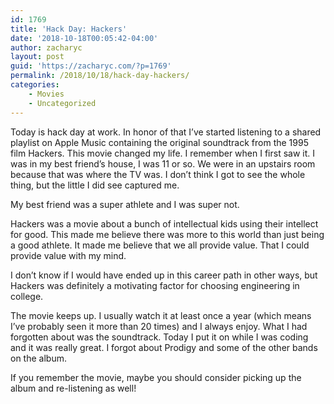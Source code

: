 ```yaml
---
id: 1769
title: 'Hack Day: Hackers'
date: '2018-10-18T00:05:42-04:00'
author: zacharyc
layout: post
guid: 'https://zacharyc.com/?p=1769'
permalink: /2018/10/18/hack-day-hackers/
categories:
    - Movies
    - Uncategorized
---
```


Today is hack day at work. In honor of that I’ve started listening to a shared playlist on Apple Music containing the original soundtrack from the 1995 film Hackers. This movie changed my life. I remember when I first saw it. I was in my best friend’s house, I was 11 or so. We were in an upstairs room because that was where the TV was. I don’t think I got to see the whole thing, but the little I did see captured me.

My best friend was a super athlete and I was super not.

Hackers was a movie about a bunch of intellectual kids using their intellect for good. This made me believe there was more to this world than just being a good athlete. It made me believe that we all provide value. That I could provide value with my mind.

I don’t know if I would have ended up in this career path in other ways, but Hackers was definitely a motivating factor for choosing engineering in college.

The movie keeps up. I usually watch it at least once a year (which means I’ve probably seen it more than 20 times) and I always enjoy. What I had forgotten about was the soundtrack. Today I put it on while I was coding and it was really great. I forgot about Prodigy and some of the other bands on the album.

If you remember the movie, maybe you should consider picking up the album and re-listening as well!